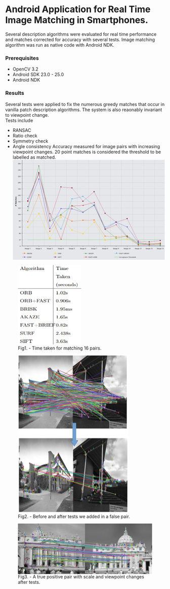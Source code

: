 # Android Application for Real Time Image Matching in Smartphones.
Several description algorithms were evaluated for real time performance and matches corrected for accuracy with several tests. 
Image matching algorithm was run as native code with Android NDK. 


### Prerequisites
- OpenCV 3.2
- Android SDK 23.0 - 25.0
- Android NDK 

### Results
Several tests were applied to fix the numerous greedy matches that occur in vanilla patch description algorithms. The system is also reaonably invariant to viewpoint change. <br>
Tests include
- RANSAC
- Ratio check
- Symmetry check
- Angle consistency
Accuracy measured for image pairs with increasing viewpoint changes. 20 point matches is considered the threshold to be labelled as matched.
![Accuracy](images/performance.png)
 <figure>
  <img src="images/time.png" alt="Time taken" width="200" height="250">
  <figcaption>Fig1. - Time taken for matching 16 pairs.</figcaption>
</figure> 
<figure>
  <img src="images/filter.png" alt="Before and after adding tests" width="350" height="500" align="center">
  <figcaption>Fig2. - Before and after tests we added in a false pair.</figcaption>
</figure> 
<figure>
  <img src="images/true.png" alt="A true pair" align="center">
  <figcaption>Fig3. - A true positive pair with scale and viewpoint changes after tests.</figcaption>
</figure> 


